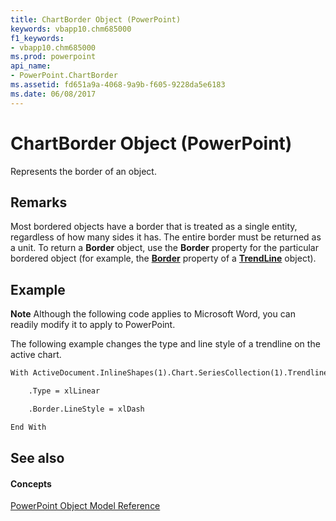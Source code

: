 ```yaml
---
title: ChartBorder Object (PowerPoint)
keywords: vbapp10.chm685000
f1_keywords:
- vbapp10.chm685000
ms.prod: powerpoint
api_name:
- PowerPoint.ChartBorder
ms.assetid: fd651a9a-4068-9a9b-f605-9228da5e6183
ms.date: 06/08/2017
---
```



# ChartBorder Object (PowerPoint)

Represents the border of an object.


## Remarks

Most bordered objects have a border that is treated as a single entity, regardless of how many sides it has. The entire border must be returned as a unit. To return a  **Border** object, use the **Border** property for the particular bordered object (for example, the **[Border](trendline-border-property-powerpoint.md)** property of a **[TrendLine](trendline-object-powerpoint.md)** object).


## Example




 **Note**  Although the following code applies to Microsoft Word, you can readily modify it to apply to PowerPoint.

 The following example changes the type and line style of a trendline on the active chart.




```vb
With ActiveDocument.InlineShapes(1).Chart.SeriesCollection(1).Trendlines(1)

    .Type = xlLinear

    .Border.LineStyle = xlDash

End With
```


## See also


#### Concepts


[PowerPoint Object Model Reference](object-model-powerpoint-vba-reference.md)

